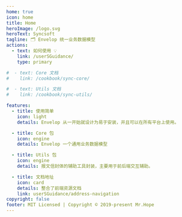 ```yaml
---
home: true
icon: home
title: Home
heroImage: /logo.svg
heroText: Syncsoft
tagline: 🗂️ Envelop 统一业务数据模型
actions:
  - text: 如何使用 💡
    link: /userSGuidance/
    type: primary

#  - text: Core 文档
#    link: /cookbook/sync-core/

#  - text: Utils 文档
#    link: /cookbook/sync-utils/

features:
  - title: 使用简单
    icon: light
    details: Envelop 从一开始就设计为易于安装，并且可以在所有平台上使用。

  - title: Core 包
    icon: engine
    details: Envelop 一个通用业务数据模型

  - title: Utils 包
    icon: engine
    details: 报文信封体的辅助工具封装，主要用于前后端交互辅助。

  - title: 文档地址
    icon: card
    details: 整合了前端资源文档
    link: userSGuidance/address-navigation
copyright: false
footer: MIT Licensed | Copyright © 2019-present Mr.Hope
---
```


